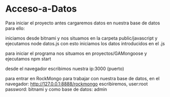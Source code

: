 # Acceso-a-Datos

Para iniciar el proyecto antes cargaremos datos en nuestra base de datos
para ello:

iniciamos desde bitnami y nos situamos en la carpeta public/javascript y ejecutamos node datos.js
con esto iniciamos los datos introducidos en el .js

para iniciar el programa nos situamos en proyectos/GAMongoose y ejecutamos npm start

desde el navegador escribimos nuestra ip:3000 (puerto) 

para entrar en RockMongo para trabajar con nuestra base de datos, en el navegador:
http://127.0.0.1:8888/rockmongo
escribiremos, 
user:root
password: bitnami
y como base de datos: admin
